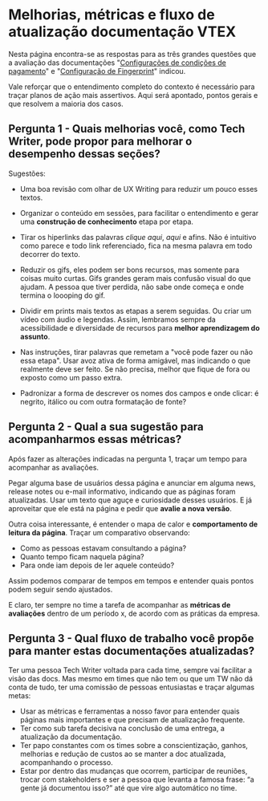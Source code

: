 # Melhorias, métricas e fluxo de atualização documentação VTEX


Nesta página encontra-se as respostas para as três grandes questões que a avaliação das documentações "[Configurações de condições de pagamento](https://www.mercadopago.com.br/developers/pt/docs/vtex/configure-payment-conditions)" e "[Configuração de Fingerprint](https://www.mercadopago.com.br/developers/pt/docs/vtex/device-fingerprint)" indicou.

Vale reforçar que o entendimento completo do contexto é necessário para traçar planos de ação mais assertivos. Aqui será apontado, pontos gerais e que resolvem a maioria dos casos. 

## Pergunta 1 - Quais melhorias você, como Tech Writer, pode propor para melhorar o desempenho dessas seções?

Sugestões:

- Uma boa revisão com olhar de UX Writing para reduzir um pouco esses textos.
- Organizar o conteúdo em sessões, para facilitar o entendimento e gerar uma **construção de conhecimento** etapa por etapa.
- Tirar os hiperlinks das palavras *clique aqui*, *aqui* e afins. Não é intuitivo como parece e todo link referenciado, fica na mesma palavra em todo decorrer do texto.
- Reduzir os gifs, eles podem ser bons recursos, mas somente para coisas muito curtas. Gifs grandes geram mais confusão visual do que ajudam. A pessoa que tiver perdida, não sabe onde começa e onde termina o loooping do gif.
- Dividir em prints mais textos as etapas a serem seguidas. Ou criar um vídeo com áudio e legendas. Assim, lembramos sempre da acessibilidade e diversidade de recursos para **melhor aprendizagem do assunto**.

- Nas instruções, tirar palavras que remetam a "você pode fazer ou não essa etapa". Usar avoz ativa de forma amigável, mas indicando o que realmente deve ser feito. Se não precisa, melhor que fique de fora ou exposto como um passo extra.

- Padronizar a forma de descrever os nomes dos campos e onde clicar: é negrito, itálico ou com outra formatação de fonte?


## Pergunta 2 - Qual a sua sugestão para acompanharmos essas métricas?

Após fazer as alterações indicadas na pergunta 1, traçar um tempo para acompanhar as avaliações. 

Pegar alguma base de usuários dessa página e anunciar em alguma news, release notes ou e-mail informativo, indicando que as páginas foram atualizadas. Usar um texto que aguçe e curiosidade desses usuários. E já aproveitar que ele está na página e pedir que **avalie a nova versão**.

Outra coisa interessante, é entender o mapa de calor e **comportamento de leitura da página**. Traçar um comparativo observando:
- Como as pessoas estavam consultando a página?
- Quanto tempo ficam naquela página?
- Para onde iam depois de ler aquele conteúdo? 

Assim podemos comparar de tempos em tempos e entender quais pontos podem seguir sendo ajustados.

E claro, ter sempre no time a tarefa de acompanhar as **métricas de avaliações** dentro de um período x, de acordo com as práticas da empresa.



## Pergunta 3 - Qual fluxo de trabalho você propõe para manter estas documentações atualizadas?

Ter uma pessoa Tech Writer voltada para cada time, sempre vai facilitar a visão das docs. Mas mesmo em times que não tem ou que um TW não dá conta de tudo, ter uma comissão de pessoas entusiastas e traçar algumas metas:

- Usar as métricas e ferramentas a nosso favor para entender quais páginas mais importantes e que precisam de atualização frequente.
- Ter como sub tarefa decisiva na conclusão de uma entrega, a atualização da documentação.
- Ter papo constantes com os times sobre a conscientização, ganhos, melhorias e redução de custos ao se manter a doc atualizada, acompanhando o processo.
- Estar por dentro das mudanças que ocorrem, participar de reuniões, trocar com stakeholders e ser a pessoa que levanta a famosa frase: “a  gente já documentou isso?” até que vire algo automático no time.


